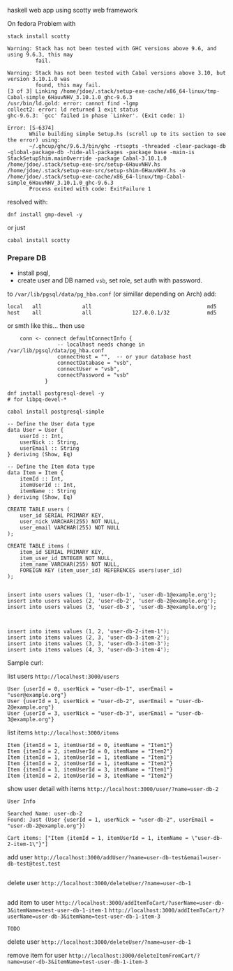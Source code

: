haskell web app using scotty web framework


On fedora Problem with

```
stack install scotty
```

```
Warning: Stack has not been tested with GHC versions above 9.6, and using 9.6.3, this may
         fail.

Warning: Stack has not been tested with Cabal versions above 3.10, but version 3.10.1.0 was
         found, this may fail.
[3 of 3] Linking /home/jdoe/.stack/setup-exe-cache/x86_64-linux/tmp-Cabal-simple_6HauvNHV_3.10.1.0_ghc-9.6.3
/usr/bin/ld.gold: error: cannot find -lgmp
collect2: error: ld returned 1 exit status
ghc-9.6.3: `gcc' failed in phase `Linker'. (Exit code: 1)

Error: [S-6374]
       While building simple Setup.hs (scroll up to its section to see the error) using:
       ~/.ghcup/ghc/9.6.3/bin/ghc -rtsopts -threaded -clear-package-db -global-package-db -hide-all-packages -package base -main-is StackSetupShim.mainOverride -package Cabal-3.10.1.0 /home/jdoe/.stack/setup-exe-src/setup-6HauvNHV.hs /home/jdoe/.stack/setup-exe-src/setup-shim-6HauvNHV.hs -o /home/jdoe/.stack/setup-exe-cache/x86_64-linux/tmp-Cabal-simple_6HauvNHV_3.10.1.0_ghc-9.6.3
       Process exited with code: ExitFailure 1 
```

resolved with:

```
dnf install gmp-devel -y

```

or just
```
cabal install scotty
```


### Prepare DB

- install psql,
- create user and DB named `vsb`, set role, set auth with password.

to `/var/lib/pgsql/data/pg_hba.conf` (or simillar depending on Arch) add:

```
local   all             all                                     md5
host    all             all             127.0.0.1/32            md5
```
or smth like this...
then use

```
    conn <- connect defaultConnectInfo {
                -- localhost needs change in /var/lib/pgsql/data/pg_hba.conf
                connectHost = "",  -- or your database host
                connectDatabase = "vsb",
                connectUser = "vsb",
                connectPassword = "vsb"
            }
```

```
dnf install postgresql-devel -y
# for libpq-devel-*

cabal install postgresql-simple
```


```
-- Define the User data type
data User = User {
    userId :: Int,
    userNick :: String,
    userEmail :: String
} deriving (Show, Eq)

-- Define the Item data type
data Item = Item {
    itemId :: Int,
    itemUserId :: Int,
    itemName :: String
} deriving (Show, Eq)
```

```
CREATE TABLE users (
    user_id SERIAL PRIMARY KEY,
    user_nick VARCHAR(255) NOT NULL,
    user_email VARCHAR(255) NOT NULL
);

CREATE TABLE items (
    item_id SERIAL PRIMARY KEY,
    item_user_id INTEGER NOT NULL,
    item_name VARCHAR(255) NOT NULL,
    FOREIGN KEY (item_user_id) REFERENCES users(user_id)
);
```


```

insert into users values (1, 'user-db-1', 'user-db-1@example.org');
insert into users values (2, 'user-db-2', 'user-db-2@example.org');
insert into users values (3, 'user-db-3', 'user-db-3@example.org');



insert into items values (1, 2, 'user-db-2-item-1');
insert into items values (2, 3, 'user-db-3-item-2');
insert into items values (3, 3, 'user-db-3-item-3');
insert into items values (4, 3, 'user-db-3-item-4');

```

Sample curl:


list users
`http://localhost:3000/users`

```
User {userId = 0, userNick = "user-db-1", userEmail = "user@example.org"}
User {userId = 1, userNick = "user-db-2", userEmail = "user-db-2@example.org"}
User {userId = 3, userNick = "user-db-3", userEmail = "user-db-3@example.org"}
```

list items
`http://localhost:3000/items`

```
Item {itemId = 1, itemUserId = 0, itemName = "Item1"}
Item {itemId = 2, itemUserId = 0, itemName = "Item2"}
Item {itemId = 1, itemUserId = 1, itemName = "Item1"}
Item {itemId = 2, itemUserId = 1, itemName = "Item2"}
Item {itemId = 1, itemUserId = 3, itemName = "Item1"}
Item {itemId = 2, itemUserId = 3, itemName = "Item2"}
```

show user detail with items
`http://localhost:3000/user/?name=user-db-2`

```
User Info

Searched Name: user-db-2
Found: Just (User {userId = 1, userNick = "user-db-2", userEmail = "user-db-2@example.org"})

Cart items: ["Item {itemId = 1, itemUserId = 1, itemName = \"user-db-2-item-1\"}"]
```


add user
`http://localhost:3000/addUser/?name=user-db-test&email=user-db-test@test.test`
```
```

delete user
`http://localhost:3000/deleteUser/?name=user-db-1`
```
```

add item to user
`http://localhost:3000/addItemToCart/?userName=user-db-3&itemName=test-user-db-1-item-1`
`http://localhost:3000/addItemToCart/?userName=user-db-3&itemName=test-user-db-1-item-3`

```
TODO
```

delete user
`http://localhost:3000/deleteUser/?name=user-db-1`

remove item for user
`http://localhost:3000/deleteItemFromCart/?name=user-db-3&itemName=test-user-db-1-item-3`


#
